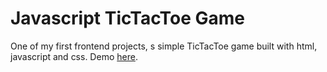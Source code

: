# Javascript TicTacToe Game
One of my first frontend projects, s simple TicTacToe game built with html, javascript and css. Demo [here](https://mitchi-02.github.io/tic_tac_toe/).
